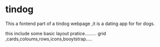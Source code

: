 # tindog
This a fontend part of a tindog webpage ,it is a dating app for for dogs.

this include some basic layout pratice.........
grid ,cards,coloums,rows,icons,booytstrap.....
